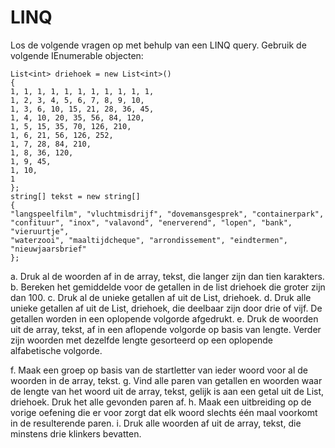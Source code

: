 # LINQ
Los de volgende vragen op met behulp van een LINQ query.
Gebruik de volgende IEnumerable objecten:
```
List<int> driehoek = new List<int>()
{
1, 1, 1, 1, 1, 1, 1, 1, 1, 1, 1,
1, 2, 3, 4, 5, 6, 7, 8, 9, 10,
1, 3, 6, 10, 15, 21, 28, 36, 45,
1, 4, 10, 20, 35, 56, 84, 120,
1, 5, 15, 35, 70, 126, 210,
1, 6, 21, 56, 126, 252,
1, 7, 28, 84, 210,
1, 8, 36, 120,
1, 9, 45,
1, 10,
1
};
string[] tekst = new string[]
{
"langspeelfilm", "vluchtmisdrijf", "dovemansgesprek", "containerpark",
"confituur", "inox", "valavond", "enerverend", "lopen", "bank", "vieruurtje",
"waterzooi", "maaltijdcheque", "arrondissement", "eindtermen", "nieuwjaarsbrief"
};
```
a. Druk al de woorden af in de array, tekst, die langer zijn dan tien karakters.
b. Bereken het gemiddelde voor de getallen in de list driehoek die groter zijn dan 100.
c. Druk al de unieke getallen af uit de List, driehoek.
d. Druk alle unieke getallen af uit de List, driehoek, die deelbaar zijn door drie of vijf. De getallen worden in een oplopende volgorde afgedrukt.
e. Druk de woorden uit de array, tekst, af in een aflopende volgorde op basis van lengte. Verder zijn woorden met dezelfde lengte gesorteerd op een oplopende alfabetische volgorde.

f. Maak een groep op basis van de startletter van ieder woord voor al de woorden in de array, tekst.
g. Vind alle paren van getallen en woorden waar de lengte van het woord uit de array, tekst, gelijk is aan een getal uit de List, driehoek. Druk het alle gevonden paren af.
h. Maak een uitbreiding op de vorige oefening die er voor zorgt dat elk woord slechts één maal voorkomt in de resulterende paren.
i. Druk alle woorden af uit de array, tekst, die minstens drie klinkers bevatten.
